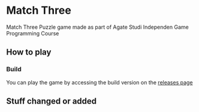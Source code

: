 # Match Three
Match Three Puzzle game made as part of Agate Studi Independen Game Programming Course

## How to play

### Build
You can play the game by accessing the build version on the [releases page](https://github.com/NaufalA/Match-Three/releases)

## Stuff changed or added